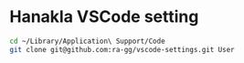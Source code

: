 # Hanakla VSCode setting

```bash
cd ~/Library/Application\ Support/Code
git clone git@github.com:ra-gg/vscode-settings.git User
```
